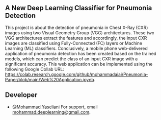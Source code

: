 
## A New Deep Learning Classifier for Pneumonia Detection

This project is about the detection of pneumonia in Chest X-Ray (CXR) images using two Visual Geometry Group (VGG) architectures. These two VGG architectures extract the features and accordingly, the input CXR images are classified using Fully-Connected (FC) layers or Machine Learning (ML) classifiers. Conclusively, a mobile phone web-delivered application of pneumonia detection has been created based on the trained models, which can predict the class of an input CXR image with a significant accuracy. This web application can be implemented using the following Google Collab URL: https://colab.research.google.com/github/mohammadaiai/Pneumonia-Paper/blob/main/Web%20Application.ipynb.  



## Developer

- [@Mohammad Yaseliani](https://www.github.com/mohammadaiai)
For support, email mohammad.deeplearning@gmail.com.






